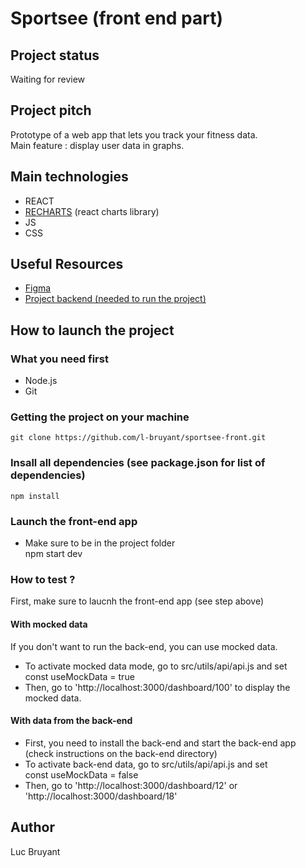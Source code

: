 # Sportsee (front end part)

## Project status
Waiting for review

## Project pitch
Prototype of a web app that lets you track your fitness data.  
Main feature : display user data in graphs. 

## Main technologies
- REACT    
- [RECHARTS](https://recharts.org/en-US/) (react charts library)  
- JS  
- CSS  

## Useful Resources
- [Figma](https://www.figma.com/file/BMomGVZqLZb811mDMShpLu/UI-design-Sportify-FR?t=DHOqyie0gq1Vml4W-0)  
- [Project backend (needed to run the project)](https://github.com/l-bruyant/sportsee-back)

## How to launch the project 

### What you need first 
- Node.js
- Git 

### Getting the project on your machine
    git clone https://github.com/l-bruyant/sportsee-front.git

### Insall all dependencies (see package.json for list of dependencies)
    npm install 

### Launch the front-end app
- Make sure to be in the project folder  
    npm start dev

### How to test ? 
First, make sure to laucnh the front-end app (see step above)  

#### With mocked data
If you don't want to run the back-end, you can use mocked data.  
- To activate mocked data mode, go to src/utils/api/api.js and set  
        const useMockData = true  
- Then, go to 'http://localhost:3000/dashboard/100' to display the mocked data. 

#### With data from the back-end
- First, you need to install the back-end and start the back-end app (check instructions on the back-end directory)
- To activate back-end data, go to src/utils/api/api.js and set  
        const useMockData = false    
- Then, go to 'http://localhost:3000/dashboard/12' or 'http://localhost:3000/dashboard/18'

## Author
Luc Bruyant

